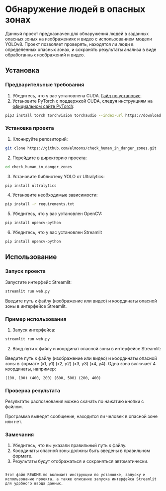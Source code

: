 # Обнаружение людей в опасных зонах

Данный проект предназначен для обнаружения людей в заданных опасных зоных на изображениях и видео с использованием модели YOLOv8. Проект позволяет проверять, находятся ли люди в определенных опасных зонах, и сохранять результаты анализа в виде обработанных изображений и видео.

## Установка

### Предварительные требования

1. Убедитесь, что у вас установлена CUDA. [Гайд по установке]([https://developer.nvidia.com/cuda-downloads](https://developer.nvidia.com/cuda-11-8-0-download-archive)).
2. Установите PyTorch с поддержкой CUDA, следуя инструкциям на [официальном сайте PyTorch](https://pytorch.org/get-started/locally/):

```bash
pip3 install torch torchvision torchaudio --index-url https://download.pytorch.org/whl/cu118
```

### Установка проекта

1. Клонируйте репозиторий:

```bash
git clone https://github.com/elmoons/check_human_in_danger_zones.git
```

2. Перейдите в директорию проекта:

```bash
cd check_human_in_danger_zones
```

3. Установите библиотеку YOLO от Ultralytics:

```bash
pip install ultralytics
```

4. Установите необходимые зависимости:

```bash
pip install -r requirements.txt
```

5. Убедитесь, что у вас установлен OpenCV:

```bash
pip install opencv-python
```

6. Убедитесь, что у вас установлен Streamlit

```bash
pip install opencv-python
```


## Использование

### Запуск проекта

Запустите интерфейс Streamlit:

```bash
streamlit run web.py
```

Введите путь к файлу (изображение или видео) и координаты опасной зоны в интерфейсе Streamlit.

### Пример использования

1. Запуск интерфейса:

```bash
streamlit run web.py
```

2. Ввод пути к файлу и координат опасной зоны в интерфейсе Streamlit:

Введите путь к файлу (изображение или видео) и координаты опасной зоны в формате (x1, y1) (x2, y2) (x3, y3) (x4, y4). Одна зона включает 4 координаты, например:

```plaintext
(100, 100) (400, 200) (600, 500) (200, 400)
```

### Проверка результата

Результаты распознования можно скачать по нажатию кнопки с файлом.

Программа выведет сообщение, находится ли человек в опасной зоне или нет.

### Замечания

1. Убедитесь, что вы указали правильный путь к файлу.
2. Координаты опасной зоны должны быть введены в правильном формате.
3. Результаты будут отображаться и сохраняться автоматически.

```

Этот файл README.md включает инструкции по установке, запуску и использованию проекта, а также описание запуска интерфейса Streamlit для удобного ввода данных.
